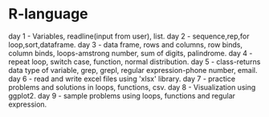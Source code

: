 # R-language
day 1 - Variables, readline(input from user), list.
day 2 - sequence,rep,for loop,sort,dataframe.
day 3 - data frame, rows and columns, row binds, column binds, loops-amstrong number, sum of digits, palindrome.
day 4 - repeat loop, switch case, function, normal distribution.
day 5 - class-returns data type of variable, grep, grepl, regular expression-phone number, email. 
day 6 - read and write excel files using 'xlsx' library.
day 7 - practice problems and solutions in loops, functions, csv.
day 8 - Visualization using ggplot2.
day 9 - sample problems using loops, functions and regular expression.
